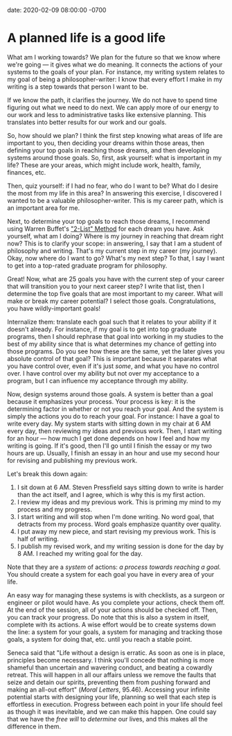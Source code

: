 date: 2020-02-09 08:00:00 -0700

# A planned life is a good life

What am I working towards? We plan for the future so that we know where we're going — it gives what we do meaning. It connects the actions of your systems to the goals of your plan. For instance, my writing system relates to my goal of being a philosopher-writer: I know that every effort I make in my writing is a step towards that person I want to be.

If we know the path, it clarifies the journey. We do not have to spend time figuring out what we need to do next. We can apply more of our energy to our work and less to administrative tasks like extensive planning. This translates into better results for our work and our goals.

So, how should we plan? I think the first step knowing what areas of life are important to you, then deciding your dreams within those areas, then defining your top goals in reaching those dreams, and then developing systems around those goals. So, first, ask yourself: what is important in my life? These are your areas, which might include work, health, family, finances, etc.

Then, quiz yourself: if I had no fear, who do I want to be? What do I desire the most from my life in this area? In answering this exercise, I discovered I wanted to be a valuable philosopher-writer. This is my career path, which is an important area for me.

Next, to determine your top goals to reach those dreams, I recommend using Warren Buffet's ["2-List" Method](https://jamesclear.com/buffett-focus 'James Clear: "Warren Buffett’s “2 List” Strategy: How to Maximize Your Focus and Master Your Priorities"') for each dream you have. Ask yourself, what am I doing? Where is my journey in reaching that dream right now? This is to clarify your scope: in answering, I say that I am a student of philosophy and writing. That's my current step in my career (my journey). Okay, now where do I want to go? What's my next step? To that, I say I want to get into a top-rated graduate program for philosophy.

Great! Now, what are 25 goals you have with the current step of your career that will transition you to your next career step? I write that list, then I determine the top five goals that are most important to my career. What will make or break my career potential? I select those goals. Congratulations, you have wildly-important goals!

Internalize them: translate each goal such that it relates to your ability if it doesn't already. For instance, if my goal is to get into top graduate programs, then I should rephrase that goal into working in my studies to the best of my ability since that is what determines my chance of getting into those programs. Do you see how these are the same, yet the later gives you absolute control of that goal? This is important because it separates what you have control over, even if it's just *some*, and what you have no control over. I have control over my ability but not over my acceptance to a program, but I can influence my acceptance through my ability.

Now, design systems around those goals. A system is better than a goal because it emphasizes your process. Your process is key: it is the determining factor in whether or not you reach your goal. And the system is simply the actions you do to reach your goal. For instance: I have a goal to write every day. My system starts with sitting down in my chair at 6 AM every day, then reviewing my ideas and previous work. Then, I start writing for an hour — how much I get done depends on how I feel and how my writing is going. If it's good, then I'll go until I finish the essay or my two hours are up. Usually, I finish an essay in an hour and use my second hour for revising and publishing my previous work.

Let's break this down again:

1. I sit down at 6 AM. Steven Pressfield says sitting down to write is harder than the act itself, and I agree, which is why this is my first action.
2. I review my ideas and my previous work. This is priming my mind to my process and my progress.
3. I start writing and will stop when I'm done writing. No word goal, that detracts from my process. Word goals emphasize quantity over quality.
4. I put away my new piece, and start revising my previous work. This is half of writing.
5. I publish my revised work, and my writing session is done for the day by 8 AM. I reached my writing goal for the day.

Note that they are a *system* of actions: *a process towards reaching a goal.* You should create a system for each goal you have in every area of your life.

An easy way for managing these systems is with checklists, as a surgeon or engineer or pilot would have. As you complete your actions, check them off. At the end of the session, all of your actions should be checked off. Then, you can track your progress. Do note that this is also a system in itself, complete with its actions. A wise effort would be to create systems down the line: a system for your goals, a system for managing and tracking those goals, a system for doing that, etc. until you reach a stable point.

Seneca said that "Life without a design is erratic. As soon as one is in place, principles become necessary. I think you'll concede that nothing is more shameful than uncertain and wavering conduct, and beating a cowardly retreat. This will happen in all our affairs unless we remove the faults that seize and detain our spirits, preventing them from pushing forward and making an all-out effort" (*Moral Letters*, 95.46). Accessing your infinite potential starts with designing your life, planning so well that each step is effortless in execution. Progress between each point in your life should feel as though it was inevitable, and we can make this happen. One could say that we have the _*free will*_ to _*determine*_ our lives, and this makes all the difference in them.
